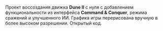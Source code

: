 Проект воссоздания движка **Dune II** с нуля с добавлением функциональности из интерфейса **Command & Conquer**, режима сражений и улучшенного ИИ. Графика игры перерисована вручную в более высоком разрешении. Открытый код.